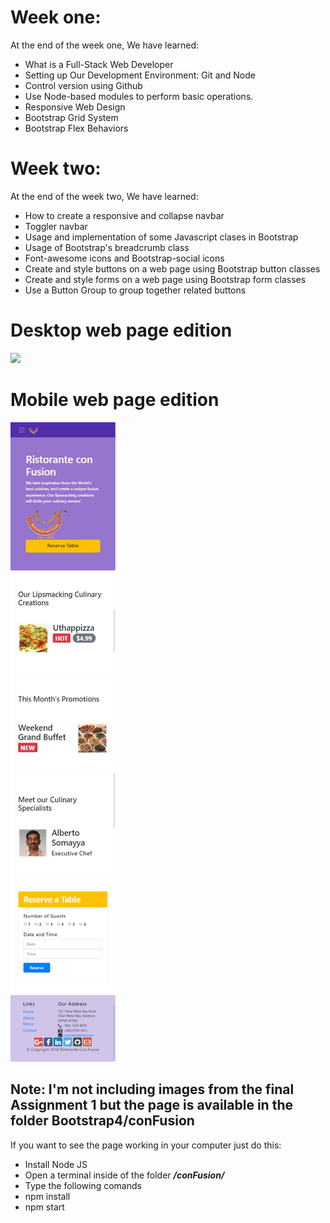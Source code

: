 # Week one:
At the end of the week one, We have learned:
- What is a Full-Stack Web Developer
- Setting up Our Development Environment: Git and Node
- Control version using Github
- Use Node-based modules to perform basic operations.
- Responsive Web Design
- Bootstrap Grid System
- Bootstrap Flex Behaviors

# Week two:
At the end of the week two, We have learned:
- How to create a responsive and collapse navbar
- Toggler navbar
- Usage and implementation of some Javascript clases in Bootstrap
- Usage of Bootstrap's  breadcrumb class
- Font-awesome icons and Bootstrap-social icons
- Create and style buttons on a web page using Bootstrap button classes
- Create and style forms on a web page using Bootstrap form classes
- Use a Button Group to group together related buttons



# Desktop web page edition
![](Desktop-web-page.png)
# Mobile web page edition
![](mobile-web-version.png)

## Note: I'm not including images from the final Assignment 1 but the page is available in the folder Bootstrap4/conFusion

If you want to see the page working in your computer just do this:
- Install Node JS
- Open a terminal inside of the folder ***/conFusion/***
- Type the following comands
- npm install
- npm start
